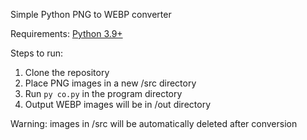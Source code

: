 Simple Python PNG to WEBP converter

Requirements:
[Python 3.9+](https://www.python.org/downloads/)

Steps to run:

1. Clone the repository
2. Place PNG images in a new /src directory
3. Run `py co.py` in the program directory
4. Output WEBP images will be in /out directory

Warning: images in /src will be automatically deleted after conversion
